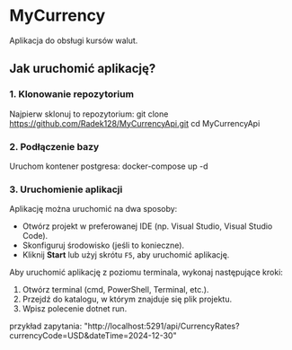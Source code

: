 # MyCurrency
Aplikacja do obsługi kursów walut.

## Jak uruchomić aplikację?

### 1. Klonowanie repozytorium
Najpierw sklonuj to repozytorium:
git clone https://github.com/Radek128/MyCurrencyApi.git
cd MyCurrencyApi

### 2. Podłączenie bazy
Uruchom kontener postgresa:
docker-compose up -d

### 3. Uruchomienie aplikacji
Aplikację można uruchomić na dwa sposoby:

- Otwórz projekt w preferowanej IDE (np. Visual Studio, Visual Studio Code).
- Skonfiguruj środowisko (jeśli to konieczne).
- Kliknij **Start** lub użyj skrótu `F5`, aby uruchomić aplikację.

Aby uruchomić aplikację z poziomu terminala, wykonaj następujące kroki:
1. Otwórz terminal (cmd, PowerShell, Terminal, etc.).
2. Przejdź do katalogu, w którym znajduje się plik projektu.
3. Wpisz polecenie dotnet run.

przykład zapytania: "http://localhost:5291/api/CurrencyRates?currencyCode=USD&dateTime=2024-12-30"


